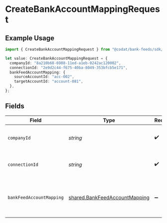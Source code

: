# CreateBankAccountMappingRequest

## Example Usage

```typescript
import { CreateBankAccountMappingRequest } from "@codat/bank-feeds/sdk/models/operations";

let value: CreateBankAccountMappingRequest = {
  companyId: "8a210b68-6988-11ed-a1eb-0242ac120002",
  connectionId: "2e9d2c44-f675-40ba-8049-353bfcb5e171",
  bankFeedAccountMapping: {
    sourceAccountId: "acc-002",
    targetAccountId: "account-081",
  },
};
```

## Fields

| Field                                                                                 | Type                                                                                  | Required                                                                              | Description                                                                           | Example                                                                               |
| ------------------------------------------------------------------------------------- | ------------------------------------------------------------------------------------- | ------------------------------------------------------------------------------------- | ------------------------------------------------------------------------------------- | ------------------------------------------------------------------------------------- |
| `companyId`                                                                           | *string*                                                                              | :heavy_check_mark:                                                                    | Unique identifier for a company.                                                      | 8a210b68-6988-11ed-a1eb-0242ac120002                                                  |
| `connectionId`                                                                        | *string*                                                                              | :heavy_check_mark:                                                                    | Unique identifier for a connection.                                                   | 2e9d2c44-f675-40ba-8049-353bfcb5e171                                                  |
| `bankFeedAccountMapping`                                                              | [shared.BankFeedAccountMapping](../../../sdk/models/shared/bankfeedaccountmapping.md) | :heavy_minus_sign:                                                                    | N/A                                                                                   | {<br/>"sourceAccountId": "acc-002",<br/>"targetAccountId": "account-081"<br/>}        |